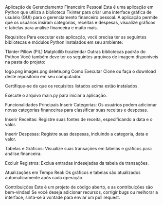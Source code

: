 Aplicação de Gerenciamento Financeiro Pessoal
Esta é uma aplicação em Python que utiliza a biblioteca Tkinter para criar uma interface gráfica de usuário (GUI) para o gerenciamento financeiro pessoal. A aplicação permite que os usuários insiram categorias, receitas e despesas, visualize gráficos e tabelas para análise financeira e muito mais.

Requisitos
Para executar esta aplicação, você precisa ter as seguintes bibliotecas e módulos Python instalados em seu ambiente:

Tkinter
Pillow (PIL)
Matplotlib
tkcalendar
Outras bibliotecas padrão do Python
Você também deve ter os seguintes arquivos de imagem disponíveis na pasta do projeto:

logo.png
images.png
delete.png
Como Executar
Clone ou faça o download deste repositório em seu computador.

Certifique-se de que os requisitos listados acima estão instalados.

Execute o arquivo main.py para iniciar a aplicação.

Funcionalidades Principais
Inserir Categorias: Os usuários podem adicionar novas categorias financeiras para classificar suas receitas e despesas.

Inserir Receitas: Registre suas fontes de receita, especificando a data e o valor.

Inserir Despesas: Registre suas despesas, incluindo a categoria, data e valor.

Tabelas e Gráficos: Visualize suas transações em tabelas e gráficos para análise financeira.

Excluir Registros: Exclua entradas indesejadas da tabela de transações.

Atualizações em Tempo Real: Os gráficos e tabelas são atualizados automaticamente após cada operação.

Contribuições
Este é um projeto de código aberto, e as contribuições são bem-vindas! Se você deseja adicionar recursos, corrigir bugs ou melhorar a interface, sinta-se à vontade para enviar um pull request.


